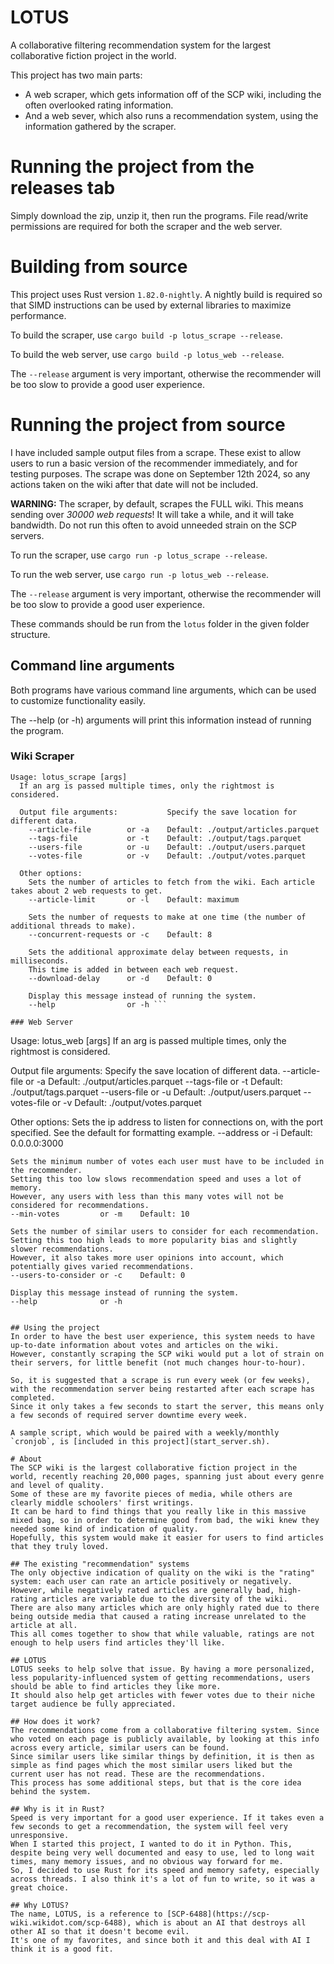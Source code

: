 # LOTUS
A collaborative filtering recommendation system for the largest collaborative fiction project in the world.

This project has two main parts: 
- A web scraper, which gets information off of the SCP wiki, including the often overlooked rating information.
- And a web sever, which also runs a recommendation system, using the information gathered by the scraper.

# Running the project from the releases tab
Simply download the zip, unzip it, then run the programs.
File read/write permissions are required for both the scraper and the web server.

# Building from source

This project uses Rust version `1.82.0-nightly`.
A nightly build is required so that SIMD instructions can be used by external libraries to maximize performance.

To build the scraper, use `cargo build -p lotus_scrape --release`.

To build the web server, use `cargo build -p lotus_web --release`.

The `--release` argument is very important, otherwise the recommender will be too slow to provide a good user experience.

# Running the project from source
I have included sample output files from a scrape. These exist to allow users to run a basic version of the recommender immediately, and for testing purposes.
The scrape was done on September 12th 2024, so any actions taken on the wiki after that date will not be included.

**WARNING:** The scraper, by default, scrapes the FULL wiki. This means sending over *30000 web requests*!
It will take a while, and it will take bandwidth. Do not run this often to avoid unneeded strain on the SCP servers.

To run the scraper, use `cargo run -p lotus_scrape --release`.

To run the web server, use `cargo run -p lotus_web --release`.

The `--release` argument is very important, otherwise the recommender will be too slow to provide a good user experience.

These commands should be run from the `lotus` folder in the given folder structure.

## Command line arguments

Both programs have various command line arguments, which can be used to customize functionality easily.

The --help (or -h) arguments will print this information instead of running the program.

### Wiki Scraper
```
Usage: lotus_scrape [args]
  If an arg is passed multiple times, only the rightmost is considered.

  Output file arguments:           Specify the save location for different data.
    --article-file        or -a    Default: ./output/articles.parquet
    --tags-file           or -t    Default: ./output/tags.parquet
    --users-file          or -u    Default: ./output/users.parquet
    --votes-file          or -v    Default: ./output/votes.parquet

  Other options:
    Sets the number of articles to fetch from the wiki. Each article takes about 2 web requests to get.
    --article-limit       or -l    Default: maximum

    Sets the number of requests to make at one time (the number of additional threads to make).
    --concurrent-requests or -c    Default: 8

    Sets the additional approximate delay between requests, in milliseconds.
    This time is added in between each web request.
    --download-delay      or -d    Default: 0

    Display this message instead of running the system.
    --help                or -h ```

### Web Server
```
Usage: lotus_web [args]
  If an arg is passed multiple times, only the rightmost is considered.

  Output file arguments:           Specify the save location of different data.
    --article-file        or -a    Default: ./output/articles.parquet
    --tags-file           or -t    Default: ./output/tags.parquet
    --users-file          or -u    Default: ./output/users.parquet
    --votes-file          or -v    Default: ./output/votes.parquet

  Other options:
    Sets the ip address to listen for connections on, with the port specified.
    See the default for formatting example.
    --address           or -i    Default: 0.0.0.0:3000

    Sets the minimum number of votes each user must have to be included in the recommender.
    Setting this too low slows recommendation speed and uses a lot of memory.
    However, any users with less than this many votes will not be considered for recommendations.
    --min-votes         or -m    Default: 10

    Sets the number of similar users to consider for each recommendation.
    Setting this too high leads to more popularity bias and slightly slower recommendations.
    However, it also takes more user opinions into account, which potentially gives varied recommendations.
    --users-to-consider or -c    Default: 0

    Display this message instead of running the system.
    --help              or -h
```

## Using the project
In order to have the best user experience, this system needs to have up-to-date information about votes and articles on the wiki.
However, constantly scraping the SCP wiki would put a lot of strain on their servers, for little benefit (not much changes hour-to-hour).

So, it is suggested that a scrape is run every week (or few weeks), with the recommendation server being restarted after each scrape has completed.
Since it only takes a few seconds to start the server, this means only a few seconds of required server downtime every week.

A sample script, which would be paired with a weekly/monthly `cronjob`, is [included in this project](start_server.sh).

# About
The SCP wiki is the largest collaborative fiction project in the world, recently reaching 20,000 pages, spanning just about every genre and level of quality.
Some of these are my favorite pieces of media, while others are clearly middle schoolers' first writings.
It can be hard to find things that you really like in this massive mixed bag, so in order to determine good from bad, the wiki knew they needed some kind of indication of quality.
Hopefully, this system would make it easier for users to find articles that they truly loved.

## The existing "recommendation" systems
The only objective indication of quality on the wiki is the "rating" system: each user can rate an article positively or negatively.
However, while negatively rated articles are generally bad, high-rating articles are variable due to the diversity of the wiki.
There are also many articles which are only highly rated due to there being outside media that caused a rating increase unrelated to the article at all.
This all comes together to show that while valuable, ratings are not enough to help users find articles they'll like.

## LOTUS
LOTUS seeks to help solve that issue. By having a more personalized, less popularity-influenced system of getting recommendations, users should be able to find articles they like more.
It should also help get articles with fewer votes due to their niche target audience be fully appreciated.

## How does it work?
The recommendations come from a collaborative filtering system. Since who voted on each page is publicly available, by looking at this info across every article, similar users can be found.
Since similar users like similar things by definition, it is then as simple as find pages which the most similar users liked but the current user has not read. These are the recommendations.
This process has some additional steps, but that is the core idea behind the system.

## Why is it in Rust?
Speed is very important for a good user experience. If it takes even a few seconds to get a recommendation, the system will feel very unresponsive.
When I started this project, I wanted to do it in Python. This, despite being very well documented and easy to use, led to long wait times, many memory issues, and no obvious way forward for me.
So, I decided to use Rust for its speed and memory safety, especially across threads. I also think it's a lot of fun to write, so it was a great choice.

## Why LOTUS?
The name, LOTUS, is a reference to [SCP-6488](https://scp-wiki.wikidot.com/scp-6488), which is about an AI that destroys all other AI so that it doesn't become evil.
It's one of my favorites, and since both it and this deal with AI I think it is a good fit.
